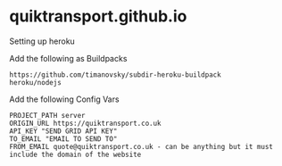 # quiktransport.github.io
 
Setting up heroku

Add the following as Buildpacks

    https://github.com/timanovsky/subdir-heroku-buildpack
    heroku/nodejs

Add the following Config Vars

    PROJECT_PATH server
    ORIGIN_URL https://quiktransport.co.uk
    API_KEY "SEND GRID API KEY"
    TO_EMAIL "EMAIL TO SEND TO"
    FROM_EMAIL quote@quiktransport.co.uk - can be anything but it must include the domain of the website
